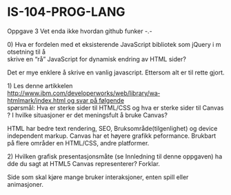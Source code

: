 IS-104-PROG-LANG
================

Oppgave 3
Vet enda ikke hvordan github funker -.-



0) Hva er fordelen med et eksisterende JavaScript bibliotek som jQuery i motsetning til å
skrive en “rå” JavaScript for dynamisk endring av HTML sider?

Det er mye enklere å skrive en vanlig javascript. Ettersom alt er til rette gjort.


1) Les denne artikkelen
http://www.ibm.com/developerworks/web/library/wa­htmlmark/index.html og svar på følgende
spørsmål: Hva er sterke sider til HTML/CSS og hva er sterke sider til Canvas? I hvilke
situasjoner er det meningsfult å bruke Canvas?

HTML har bedre text rendering, SEO, Bruksområde(tilgenlighet) og device independent markup.
Canvas har et høyere grafikk peformance. Brukbart på flere områder en HTML/CSS, andre platformer.




2) Hvilken grafisk presentasjonsmåte (se Innledning til denne oppgaven) hadde du sagt at
HTML5 Canvas representerer? Forklar.

Side som skal kjøre mange bruker interaksjoner, enten spill eller animasjoner.



